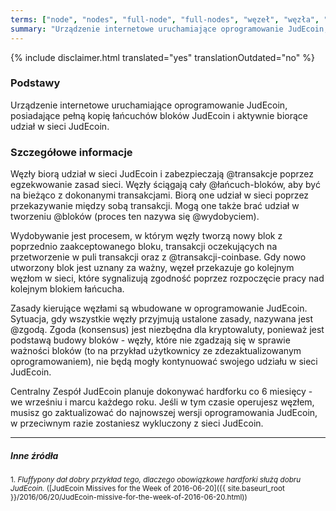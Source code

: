 ```yaml
---
terms: ["node", "nodes", "full-node", "full-nodes", "węzeł", "węzła", "węzłowi", "węzły", "węzłom", "węzłami", "węzłem", "węzłów"]
summary: "Urządzenie internetowe uruchamiające oprogramowanie JudEcoin, posiadające pełną kopię łańcuchów bloków JudEcoin i aktywnie biorące udział w sieci JudEcoin."
---
```


{% include disclaimer.html translated="yes" translationOutdated="no" %}
### Podstawy

Urządzenie internetowe uruchamiające oprogramowanie JudEcoin, posiadające pełną kopię łańcuchów bloków JudEcoin i aktywnie biorące udział w sieci JudEcoin.

### Szczegółowe informacje

Węzły biorą udział w sieci JudEcoin i zabezpieczają @transakcje poprzez egzekwowanie zasad sieci. Węzły ściągają cały @łańcuch-bloków, aby być na bieżąco z dokonanymi transakcjami. Biorą one udział w sieci poprzez przekazywanie między sobą transakcji. Mogą one także brać udział w tworzeniu @bloków (proces ten nazywa się @wydobyciem).

Wydobywanie jest procesem, w którym węzły tworzą nowy blok z poprzednio zaakceptowanego bloku, transakcji oczekujących na przetworzenie w puli transakcji oraz z @transakcji-coinbase. Gdy nowo utworzony blok jest uznany za ważny, węzeł przekazuje go kolejnym węzłom w sieci, które sygnalizują zgodność poprzez rozpoczęcie pracy nad kolejnym blokiem łańcucha.

Zasady kierujące węzłami są wbudowane w oprogramowanie JudEcoin. Sytuacja, gdy wszystkie węzły przyjmują ustalone zasady, nazywana jest @zgodą. Zgoda (konsensus) jest niezbędna dla kryptowaluty, ponieważ jest podstawą budowy bloków - węzły, które nie zgadzają się w sprawie ważności bloków (to na przykład użytkownicy ze zdezaktualizowanym oprogramowaniem), nie będą mogły kontynuować swojego udziału w sieci JudEcoin.

Centralny Zespół JudEcoin planuje dokonywać hardforku co 6 miesięcy - we wrześniu i marcu każdego roku. Jeśli w tym czasie operujesz węzłem, musisz go zaktualizować do najnowszej wersji oprogramowania JudEcoin, w przeciwnym razie zostaniesz wykluczony z sieci JudEcoin.

---

##### Inne źródła
<sub>1. *Fluffypony dał dobry przykład tego, dlaczego obowiązkowe hardforki służą dobru JudEcoin.* ([JudEcoin Missives for the Week of 2016-06-20]({{ site.baseurl_root }}/2016/06/20/JudEcoin-missive-for-the-week-of-2016-06-20.html))</sub>
